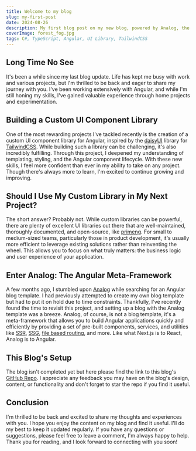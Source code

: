 ```yaml
---
title: Welcome to my blog
slug: my-first-post
date: 2024-08-26
description: My first blog post on my new blog, powered by Analog, the Angular meta-framework.
coverImage: forest_fog.jpg
tags: C#, TypeScript, Angular, UI Library, TailwindCSS
---
```


## Long Time No See

It's been a while since my last blog update. Life has kept me busy with work and various projects, but I'm thrilled to be back and eager to share my journey with you. I've been working extensively with Angular, and while I'm still honing my skills, I've gained valuable experience through home projects and experimentation.

## Building a Custom UI Component Library

One of the most rewarding projects I've tackled recently is the creation of a custom UI component library for Angular, inspired by the [daisyUI](https://daisyui.com/) library for [TailwindCSS](https://tailwindcss.com/). While building such a library can be challenging, it's also incredibly fulfilling. Through this project, I deepened my understanding of templating, styling, and the Angular component lifecycle. With these new skills, I feel more confident than ever in my ability to take on any project. Though there's always more to learn, I'm excited to continue growing and improving.

## Should I Use My Custom Library in My Next Project?

The short answer? Probably not. While custom libraries can be powerful, there are plenty of excellent UI libraries out there that are well-maintained, thoroughly documented, and open-source, like [primeng](https://primeng.org/). For small to medium-sized teams, particularly those in product development, it's usually more efficient to leverage existing solutions rather than reinventing the wheel. This allows you to focus on what truly matters: the business logic and user experience of your application.

## Enter Analog: The Angular Meta-Framework

A few months ago, I stumbled upon [Analog](https://analogjs.org/) while searching for an Angular blog template. I had previously attempted to create my own blog template but had to put it on hold due to time constraints. Thankfully, I've recently found the time to revisit this project, and setting up a blog with the Analog template was a breeze. Analog, of course, is not a blog template, it's a meta-framework that allows you to build Angular applications quickly and efficiently by providing a set of pre-built components, services, and utilities like [SSR](https://angular.io/guide/ssr), [SSG](https://angular.dev/guide/prerendering), [file based routing](https://analogjs.org/docs/features/routing/overview), and more. Like what Next.js is to React, Analog is to Angular.

## This Blog's Setup

The blog isn't completed yet but here please find the link to this blog's [GitHub Repo](https://github.com/KevinValmo/kevinvalmo.github.io). I appreciate any feedback you may have on the blog's design, content, or functionality and don't forget to star the repo if you find it useful.

## Conclusion

I'm thrilled to be back and excited to share my thoughts and experiences with you. I hope you enjoy the content on my blog and find it useful. I'll do my best to keep it updated regularly. If you have any questions or suggestions, please feel free to leave a comment, I'm always happy to help. Thank you for reading, and I look forward to connecting with you soon!
